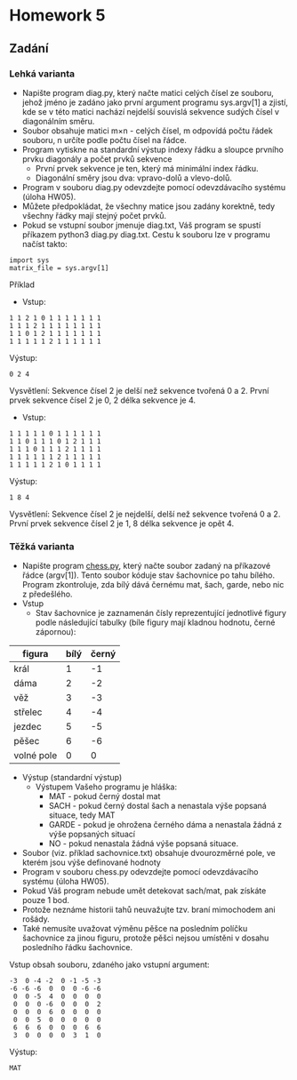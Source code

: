 # Homework 5

## Zadání

### Lehká varianta
- Napište program diag.py, který načte matici celých čísel ze souboru, jehož jméno je zadáno jako první argument programu sys.argv[1] a zjistí, kde se v této matici nachází nejdelší souvislá sekvence sudých čísel v diagonálním směru.
- Soubor obsahuje matici m×n - celých čísel, m odpovídá počtu řádek souboru, n určíte podle počtu čísel na řádce.
- Program vytiskne na standardní výstup indexy řádku a sloupce prvního prvku diagonály a počet prvků sekvence
  - První prvek sekvence je ten, který má minimální index řádku.
  - Diagonální směry jsou dva: vpravo-dolů a vlevo-dolů.
- Program v souboru diag.py odevzdejte pomocí odevzdávacího systému (úloha HW05).
- Můžete předpokládat, že všechny matice jsou zadány korektně, tedy všechny řádky mají stejný počet prvků.
- Pokud se vstupní soubor jmenuje diag.txt, Váš program se spustí příkazem python3 diag.py diag.txt. Cestu k souboru lze v programu načíst takto:

```
import sys
matrix_file = sys.argv[1]
```
Příklad
- Vstup:

```
1 1 2 1 0 1 1 1 1 1 1 1
1 1 1 2 1 1 1 1 1 1 1 1
1 1 0 1 2 1 1 1 1 1 1 1
1 1 1 1 1 2 1 1 1 1 1 1
```

Výstup:

```
0 2 4
```

Vysvětlení: Sekvence čísel 2 je delší než sekvence tvořená 0 a 2. První prvek sekvence čísel 2 je 0, 2 délka sekvence je 4.

- Vstup:

```
1 1 1 1 1 0 1 1 1 1 1 1
1 1 0 1 1 1 0 1 2 1 1 1
1 1 1 0 1 1 1 2 1 1 1 1
1 1 1 1 1 1 2 1 1 1 1 1
1 1 1 1 1 2 1 0 1 1 1 1
```

Výstup:

```
1 8 4
```

Vysvětlení: Sekvence čísel 2 je nejdelší, delší než sekvence tvořená 0 a 2. První prvek sekvence čísel 2 je 1, 8 délka sekvence je opět 4.




### Těžká varianta

- Napište program [chess.py](chess.py), který načte soubor zadaný na příkazové řádce (argv[1]). Tento soubor kóduje stav šachovnice po tahu bílého. Program zkontroluje, zda bílý dává černému mat, šach, garde, nebo nic z předešlého.
- Vstup
  - Stav šachovnice je zaznamenán čísly reprezentující jednotlivé figury podle následující tabulky (bíle figury mají kladnou hodnotu, černé zápornou):
  
| figura     | bílý | černý |
|------------|------|-------|
| král       | 1    | -1    |
| dáma       | 2    | -2    |
| věž        | 3    | -3    |
| střelec    | 4    | -4    |
| jezdec     | 5    | -5    |
| pěšec      | 6    | -6    |
| volné pole | 0    | 0     |

- Výstup (standardní výstup)
  - Výstupem Vašeho programu je hláška:
    - MAT - pokud černý dostal mat
    - SACH - pokud černý dostal šach a nenastala výše popsaná situace, tedy MAT
    - GARDE - pokud je ohrožena černého dáma a nenastala žádná z výše popsaných situací
    - NO - pokud nenastala žádná výše popsaná situace.
- Soubor (viz. příklad sachovnice.txt) obsahuje dvourozměrné pole, ve kterém jsou výše definované hodnoty
- Program v souboru chess.py odevzdejte pomocí odevzdávacího systému (úloha HW05).
- Pokud Váš program nebude umět detekovat sach/mat, pak získáte pouze 1 bod.
- Protože neznáme historii tahů neuvažujte tzv. braní mimochodem ani rošády.
- Také nemusíte uvažovat výměnu pěšce na posledním políčku šachovnice za jinou figuru, protože pěšci nejsou umístěni v dosahu posledního řádku šachovnice.

Vstup obsah souboru, zdaného jako vstupní argument:

```
-3  0 -4 -2  0 -1 -5 -3
-6 -6 -6  0  0  0 -6 -6
 0  0 -5  4  0  0  0  0
 0  0  0 -6  0  0  0  2
 0  0  0  6  0  0  0  0
 0  0  5  0  0  0  0  0
 6  6  6  0  0  0  6  6
 3  0  0  0  0  3  1  0
```
Výstup:

```
MAT
```






















